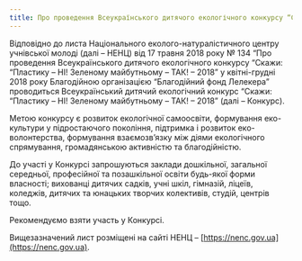 ```yaml
---
title: Про проведення Всеукраїнського дитячого екологічного конкурсу “Скажи “Пластику – НІ! Зеленому майбутньому – ТАК!” – 2018”
---
```


Відповідно до листа Національного еколого-натуралістичного центру учнівської молоді (далі – НЕНЦ) від 17 травня 2018 року № 134 “Про проведення Всеукраїнського дитячого екологічного конкурсу “Скажи: “Пластику – НІ! Зеленому майбутньому – ТАК! – 2018” у квітні-грудні 2018 року Благодійною організацією “Благодійний фонд Лелекера” проводиться Всеукраїнський дитячий екологічний конкурс “Скажи: “Пластику – НІ! Зеленому майбутньому – ТАК! – 2018” (далі – Конкурс).

Метою конкурсу є розвиток екологічної самоосвіти, формування еко-культури у підростаючого покоління, підтримка і розвиток еко-волонтерства, формування взаємозв’язку між діями екологічного спрямування, громадянською активністю та благодійністю.

До участі у Конкурсі запрошуються заклади дошкільної, загальної середньої, професійної та позашкільної освіти будь-якої форми власності; вихованці дитячих садків, учні шкіл, гімназій, ліцеїв, коледжів, дитячих та юнацьких творчих колективів, студій, центрів тощо.

Рекомендуємо взяти участь у Конкурсі.

Вищезазначений лист розміщені на сайті НЕНЦ – [https://nenc.gov.ua](https://nenc.gov.ua).
